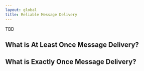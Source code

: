 ```yaml
---
layout: global
title: Reliable Message Delivery
---
```


TBD

## What is At Least Once Message Delivery?

## What is Exactly Once Message Delivery?
